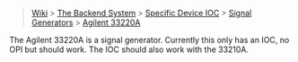 > [Wiki](Home) > [The Backend System](The-Backend-System) > [Specific Device IOC](Specific-Device-IOC) > [Signal Generators](Signal-Generators) > [Agilent 33220A](Agilent-33220A)

The Agilent 33220A is a signal generator. Currently this only has an IOC, no OPI but should work. The IOC should also work with the 33210A. 

